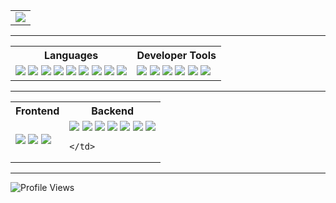 <table>
  <tr>
    <td>
      <img src="https://github-profile-summary-cards.vercel.app/api/cards/profile-details?username=ggolympia&theme=city_lights" />
    </td>
  </tr>
</table>

---

<table style="width:100%;">
  <tr>
    <th>Languages</th>
    <th>Developer Tools</th>
  </tr>
  <tr>
    <td>
      <img src="https://img.shields.io/static/v1?label=&labelColor=505050&message=JavaScript&color=f0db4f&style=for-the-badge&logo=javascript&logoColor=f0db4f" />
      <img src="https://img.shields.io/static/v1?label=&labelColor=505050&message=TypeScript&color=3178C6&style=for-the-badge&logo=typescript" />
      <img src="https://img.shields.io/static/v1?label=&labelColor=505050&message=HTML5&color=e34c26&style=for-the-badge&logo=html5" />
      <img src="https://img.shields.io/static/v1?label=&labelColor=505050&message=CSS3&color=2965f1&style=for-the-badge&logo=css3&logoColor=2965f1" />
      <img src="https://img.shields.io/static/v1?label=&labelColor=505050&message=Tailwind%20CSS&color=07B6D5&style=for-the-badge&logo=tailwindcss" />
      <img src="https://img.shields.io/static/v1?label=&labelColor=505050&message=Bash&color=4EAA25&style=for-the-badge&logo=gnu-bash" />
      <img src="https://img.shields.io/static/v1?label=&labelColor=505050&message=MongoDB&color=001e2b&style=for-the-badge&logo=MongoDb" />
      <img src="https://img.shields.io/static/v1?label=&labelColor=000000&message=MariaDB&color=083b4b&style=for-the-badge&logo=MariaDb" />
      <img src="https://img.shields.io/static/v1?label=&labelColor=ffffff&message=MySQL&color=e59208&style=for-the-badge&logo=MySQL" />
    </td>
    <td>
      <img src="https://img.shields.io/static/v1?label=&labelColor=505050&message=Linux&color=FCC624&style=for-the-badge&logo=linux&logoColor=black" />
      <img src="https://img.shields.io/static/v1?label=&labelColor=505050&message=Git&color=F05032&style=for-the-badge&logo=git" />
      <img src="https://img.shields.io/static/v1?label=&labelColor=505050&message=NPM&color=CB3837&style=for-the-badge&logo=npm" />
      <img src="https://img.shields.io/static/v1?label=&labelColor=505050&message=Python&color=3877AB&style=for-the-badge&logo=python" />
      <img src="https://img.shields.io/static/v1?label=&labelColor=505050&message=Postman&color=FF6C37&style=for-the-badge&logo=postman&logoColor=FF6C37" />
      <img src="https://img.shields.io/static/v1?label=&labelColor=505050&message=Swagger&color=85EA2D&style=for-the-badge&logo=swagger" />
    </td>
  </tr>
</table>

---

<table>
  <tr>
    <th>Frontend</th>
    <th>Backend</th>
  </tr>
  <tr>
    <td>
      <img src="https://img.shields.io/static/v1?label=&labelColor=505050&message=Next.js&color=000000&style=for-the-badge&logo=next.js" />
      <img src="https://img.shields.io/static/v1?label=&labelColor=505050&message=React&color=61DAFB&style=for-the-badge&logo=react" />
      <img src="https://img.shields.io/static/v1?label=&labelColor=505050&message=Vue.js&color=4fc08d&style=for-the-badge&logo=Vue.js" />
    </td>
    <td>
      <img src="https://img.shields.io/static/v1?label=&labelColor=505050&message=CodeIgniter%203/4&color=EF4223&style=for-the-badge&logo=codeigniter" />
      <img src="https://img.shields.io/static/v1?label=&labelColor=505050&message=Node.js&color=339933&style=for-the-badge&logo=node.js" />
      <img src="https://img.shields.io/static/v1?label=&labelColor=505050&message=PHP&color=8B96C0&style=for-the-badge&logo=php" />
      <img src="https://img.shields.io/static/v1?label=&labelColor=505050&message=MySQL&color=4479A1&style=for-the-badge&logo=mysql" />
      <img src="https://img.shields.io/static/v1?label=&labelColor=505050&message=Docker&color=2496ED&style=for-the-badge&logo=docker" />
      <img src="https://img.shields.io/static/v1?label=&labelColor=505050&message=Fastify&color=ffffff&style=for-the-badge&logo=fastify" />
      <img src="https://img.shields.io/static/v1?label=&labelColor=505050&message=Express&color=ffffff&style=for-the-badge&logo=Express" />
      
    </td>
  </tr>
</table>

---

![Profile Views](https://komarev.com/ghpvc/?username=ggolympia)


